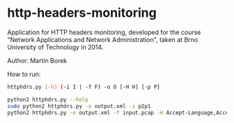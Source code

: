 # http-headers-monitoring
Application for HTTP headers monitoring, developed for the course "Network Applications and Network Administration", taken at Brno University of Technology in 2014.

Author: Martin Borek

How to run:
```sh
httphdrs.py [-h] (-i I | -f F) -o O [-H H] [-p P]

python2 httphdrs.py --help
sudo python2 httphdrs.py -o output.xml -i p2p1
python2 httphdrs.py -o output.xml -f input.pcap -H Accept-Language,Accept-Encoding -p 80
